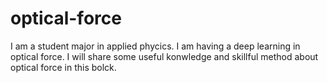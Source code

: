 # optical-force
I am a student major in applied phycics. I am having a deep learning in optical force. 
I will share some useful konwledge and skillful method about optical force in this bolck.
